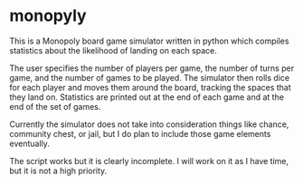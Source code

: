 # monopyly
This is a Monopoly board game simulator written in python which compiles statistics about the likelihood of landing on each space.

The user specifies the number of players per game, the number of turns per game, and the number of games to be played. The simulator then rolls dice for each player and moves them around the board, tracking the spaces that they land on. Statistics are printed out at the end of each game and at the end of the set of games.

Currently the simulator does not take into consideration things like chance, community chest, or jail, but I do plan to include those game elements eventually.

The script works but it is clearly incomplete. I will work on it as I have time, but it is not a high priority.
